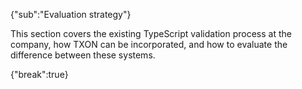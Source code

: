 {"sub":"Evaluation strategy"}

This section covers the existing TypeScript validation process at the company, how TXON can be incorporated, and how to evaluate the difference between these systems.

{"break":true}